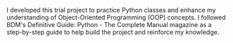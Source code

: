 I developed this trial project to practice Python classes and enhance my understanding of Object-Oriented Programming (OOP) concepts. I followed BDM's Definitive Guide: Python - The Complete Manual magazine  as a step-by-step guide to help build the project
and reinforce my knowledge.
